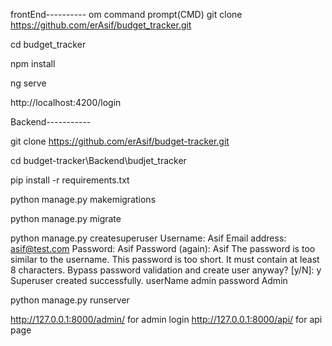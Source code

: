 frontEnd----------
om command prompt(CMD)
git clone https://github.com/erAsif/budget_tracker.git

cd budget_tracker

npm install

ng serve

http://localhost:4200/login

Backend-----------

git clone https://github.com/erAsif/budget-tracker.git

cd budget-tracker\Backend\budjet_tracker

pip install -r requirements.txt

python manage.py makemigrations

python manage.py migrate

python manage.py createsuperuser
					Username: Asif
					Email address: asif@test.com
					Password: Asif
					Password (again): Asif
					The password is too similar to the username.
					This password is too short. It must contain at least 8 characters.
					Bypass password validation and create user anyway? [y/N]: y
					Superuser created successfully.
userName admin
password  Admin

python manage.py  runserver

http://127.0.0.1:8000/admin/  for admin login
http://127.0.0.1:8000/api/    for api page

